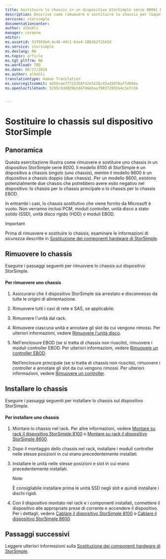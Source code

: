 ```yaml
---
title: Sostituire lo chassis in un dispositivo StorSimple serie 8000| Microsoft Docs
description: Descrive come rimuovere e sostituire lo chassis per l&quot;alloggiamento principale o EBOD di StorSimple.
services: storsimple
documentationcenter: 
author: alkohli
manager: carmonm
editor: 
ms.assetid: 537659ed-4c46-49c1-b1e4-186262f2542d
ms.service: storsimple
ms.devlang: NA
ms.topic: article
ms.tgt_pltfrm: NA
ms.workload: TBD
ms.date: 08/17/2016
ms.author: alkohli
translationtype: Human Translation
ms.sourcegitcommit: eb56cae77722268f42e5126c45ad2878af7db94a
ms.openlocfilehash: 5295c5dd039b1d4746ebaaf90372932e4c3e7c26


---
```

# <a name="replace-the-chassis-on-your-storsimple-device"></a>Sostituire lo chassis sul dispositivo StorSimple
## <a name="overview"></a>Panoramica
Questa esercitazione illustra come rimuovere e sostituire uno chassis in un dispositivo StorSimple serie 8000. Il modello 8100 di StorSimple è un dispositivo a chassis singolo (uno chassis), mentre il modello 8600 è un dispositivo a chassis doppio (due chassis). Per un modello 8600, esistono potenzialmente due chassis che potrebbero avere esito negativo nel dispositivo: lo chassis per lo chassis principale o lo chassis per lo chassis EBOD.

In entrambi i casi, lo chassis sostitutivo che viene fornito da Microsoft è vuoto. Non verranno inclusi PCM, moduli controller, unità disco a stato solido (SSD), unità disco rigido (HDD) o moduli EBOD.

> [!IMPORTANT]
> Prima di rimuovere e sostituire lo chassis, esaminare le informazioni di sicurezza descritte in [Sostituzione dei componenti hardware di StorSimple](storsimple-hardware-component-replacement.md).
> 
> 

## <a name="remove-the-chassis"></a>Rimuovere lo chassis
Eseguire i passaggi seguenti per rimuovere lo chassis sul dispositivo StorSimple.

#### <a name="to-remove-a-chassis"></a>Per rimuovere uno chassis
1. Assicurarsi che il dispositivo StorSimple sia arrestato e disconnesso da tutte le origini di alimentazione.
2. Rimuovere tutti i cavi di rete e SAS, se applicabile.
3. Rimuovere l'unità dal rack.
4. Rimuovere ciascuna unità e annotare gli slot da cui vengono rimossi. Per ulteriori informazioni, vedere [Rimuovere l'unità disco](storsimple-disk-drive-replacement.md#remove-the-disk-drive).
5. Nell'enclosure EBOD (se si tratta di chassis non riuscito), rimuovere i moduli controller EBOD. Per ulteriori informazioni, vedere [Rimuovere un controller EBOD](storsimple-ebod-controller-replacement.md#remove-an-ebod-controller). 
   
    Nell’enclosure principale (se si tratta di chassis non riuscito), rimuovere i controller e annotare gli slot da cui vengono rimossi. Per ulteriori informazioni, vedere [Rimuovere un controller](storsimple-controller-replacement.md#remove-a-controller).

## <a name="install-the-chassis"></a>Installare lo chassis
Eseguire i passaggi seguenti per installare lo chassis sul dispositivo StorSimple.

#### <a name="to-install-a-chassis"></a>Per installare uno chassis
1. Montare lo chassis nel rack. Per altre informazioni, vedere [Montare su rack il dispositivo StorSimple 8100](storsimple-8100-hardware-installation.md#rack-mount-your-storsimple-8100-device) o [Montare su rack il dispositivo StorSimple 8600](storsimple-8600-hardware-installation.md#rack-mount-your-storsimple-8600-device).
2. Dopo il montaggio dello chassis nel rack, installare i moduli controller nelle stesse posizioni in cui erano precedentemente installati.
3. Installare le unità nelle stesse posizioni e slot in cui erano precedentemente installati.
   
   > [!NOTE]
   > È consigliabile installare prima le unità SSD negli slot e quindi installare i dischi rigidi.
   > 
   > 
4. Con il dispositivo montato nel rack e i componenti installati, connettere il dispositivo alle appropriate prese di corrente e accendere il dispositivo. Per i dettagli, vedere [Cablare il dispositivo StorSimple 8100](storsimple-8100-hardware-installation.md#cable-your-storsimple-8100-device) o [Cablare il dispositivo StorSimple 8600](storsimple-8600-hardware-installation.md#cable-your-storsimple-8600-device).

## <a name="next-steps"></a>Passaggi successivi
Leggere ulteriori informazioni sulla [Sostituzione dei componenti hardware di StorSimple](storsimple-hardware-component-replacement.md).




<!--HONumber=Jan17_HO4-->


